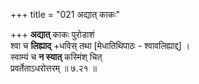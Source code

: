 +++
title = "021 अद्यात् काकः"

+++
**अद्यात्** काकः पुरोडाशं  
श्वा च **लिह्याद्** +धविस् तथा [मेधातिथिपाठः - श्वावलिह्याद्द्] ।  
स्वाम्यं च **न स्यात्** कस्मिंश् चित्  
प्रवर्तेताऽधरोत्तरम्  ॥ ७.२१ ॥